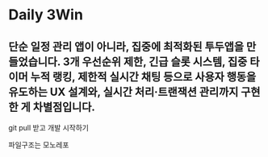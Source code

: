 # Daily 3Win


단순 일정 관리 앱이 아니라, 집중에 최적화된 투두앱을 만들었습니다.
3개 우선순위 제한, 긴급 슬롯 시스템, 집중 타이머 누적 랭킹, 제한적 실시간 채팅 등으로 사용자 행동을 유도하는 UX 설계와, 실시간 처리·트랜잭션 관리까지 구현한 게 차별점입니다.
---

git pull 받고 개발 시작하기

파일구조는 모노레포

